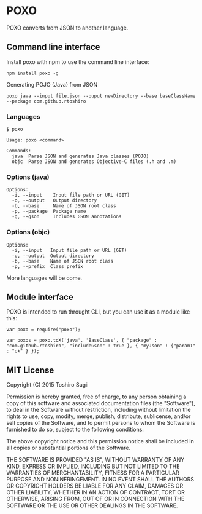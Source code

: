 POXO
=========

POXO converts from JSON to another language.

## Command line interface

Install poxo with npm to use the command line interface:

    npm install poxo -g

Generating POJO (Java) from JSON

    poxo java --input file.json --ouput newDirectory --base baseClassName --package com.github.rtoshiro

### Languages

```
$ poxo

Usage: poxo <command>

Commands:
  java  Parse JSON and generates Java classes (POJO)
  objc  Parse JSON and generates Objective-C files (.h and .m)
```

### Options (java)

```
Options:
  -i, --input    Input file path or URL (GET)
  -o, --output   Output directory
  -b, --base     Name of JSON root class
  -p, --package  Package name
  -g, --gson     Includes GSON annotations
```

### Options (objc)

```
Options:
  -i, --input   Input file path or URL (GET)
  -o, --output  Output directory
  -b, --base    Name of JSON root class
  -p, --prefix  Class prefix
```

More languages will be come. 


## Module interface

POXO is intended to run throught CLI, but you can use it as a module like this:

```
var poxo = require("poxo");

var poxos = poxo.toX('java', 'BaseClass', { "package" : "com.github.rtoshiro", "includeGson" : true }, { "myJson" : {"param1" : "ok" } });

```


## MIT License

Copyright (C) 2015 Toshiro Sugii

Permission is hereby granted, free of charge, to any person obtaining a copy of this software and associated documentation files (the "Software"), to deal in the Software without restriction, including without limitation the rights to use, copy, modify, merge, publish, distribute, sublicense, and/or sell copies of the Software, and to permit persons to whom the Software is furnished to do so, subject to the following conditions:

The above copyright notice and this permission notice shall be included in all copies or substantial portions of the Software.

THE SOFTWARE IS PROVIDED "AS IS", WITHOUT WARRANTY OF ANY KIND, EXPRESS OR IMPLIED, INCLUDING BUT NOT LIMITED TO THE WARRANTIES OF MERCHANTABILITY, FITNESS FOR A PARTICULAR PURPOSE AND NONINFRINGEMENT. IN NO EVENT SHALL THE AUTHORS OR COPYRIGHT HOLDERS BE LIABLE FOR ANY CLAIM, DAMAGES OR OTHER LIABILITY, WHETHER IN AN ACTION OF CONTRACT, TORT OR OTHERWISE, ARISING FROM, OUT OF OR IN CONNECTION WITH THE SOFTWARE OR THE USE OR OTHER DEALINGS IN THE SOFTWARE.
